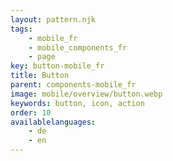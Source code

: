```yaml
---
layout: pattern.njk
tags: 
    - mobile_fr
    - mobile_components_fr
    - page
key: button-mobile_fr
title: Button
parent: components-mobile_fr
image: mobile/overview/button.webp
keywords: button, icon, action
order: 10
availablelanguages: 
    - de
    - en
---
```

